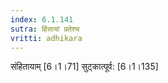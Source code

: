 ```yaml
---
index: 6.1.141
sutra: हिंसायां प्रतेश्च
vritti: adhikara
---
```


 संहितायाम् [6।1।71]  सुट्कात्पूर्व: [6।1।135] 